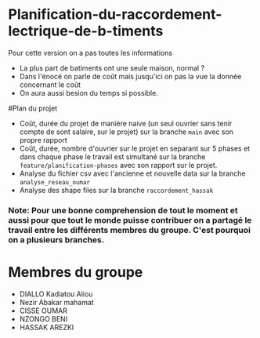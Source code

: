 # Planification-du-raccordement-lectrique-de-b-timents
Pour cette version on a pas toutes les informations
* La plus part de batiments ont une seule maison, normal ?
* Dans l'énocé on parle de coût mais jusqu'ici on pas la vue la donnée concernant le coût
* On aura aussi besion du temps si possible.

#Plan du projet
* Coût, durée du projet de manière naive (un seul ouvrier sans tenir compte de sont salaire, sur le projet) sur la branche `main` avec son propre rapport
* Coût, durée, nombre d'ouvrier sur le projet en separant sur 5 phases et dans chaque phase le travail est simultané sur la branche `feature/planification-phases` avec son rapport sur le projet.
* Analyse du fichier csv avec l'ancienne et nouvelle data sur la branche `analyse_reseau_oumar`
* Analyse des shape files sur la branche `raccordement_hassak`

### Note: Pour une bonne comprehension de tout le moment et aussi pour que tout le monde puisse contribuer on a partagé le travail entre les différents membres du groupe. C'est pourquoi on a plusieurs branches.

# Membres du groupe
* DIALLO Kadiatou Aliou
* Nezir  Abakar mahamat
* CISSE OUMAR
* NZONGO BENI
* HASSAK AREZKI

